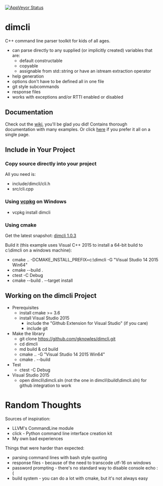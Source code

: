 ﻿[![AppVeyor Status](https://ci.appveyor.com/api/projects/status/02i9uq9asqlb6opy/branch/master?svg=true)](https://ci.appveyor.com/project/gknowles/dimcli/branch/master)
# dimcli

C++ command line parser toolkit for kids of all ages.

- can parse directly to any supplied (or implicitly created) variables 
  that are:
  - default constructable
  - copyable
  - assignable from std::string or have an istream extraction operator
- help generation
- options don't have to be defined all in one file
- git style subcommands
- response files
- works with exceptions and/or RTTI enabled or disabled

## Documentation
Check out the [wiki](https://github.com/gknowles/dimcli/wiki), you'll be glad 
you did! Contains thorough documentation with many examples. Or click 
[here](https://github.com/gknowles/dimcli/blob/master/docs/README.md) if you 
prefer it all on a single page.

## Include in Your Project
### Copy source directly into your project
All you need is:
- include/dimcli/cli.h
- src/cli.cpp

### Using [vcpkg](https://github.com/Microsoft/vcpkg) on Windows
- vcpkg install dimcli

### Using cmake
Get the latest snapshot: 
[dimcli 1.0.3](https://https://github.com/gknowles/dimcli/archive/v1.0.3.zip)

Build it (this example uses Visual C++ 2015 to install a 64-bit build to 
c:\dimcli on a windows machine):
- cmake .. -DCMAKE_INSTALL_PREFIX=c:\dimcli -G "Visual Studio 14 2015 Win64"
- cmake --build .
- ctest -C Debug
- cmake --build . --target install

## Working on the dimcli Project
- Prerequisites
  - install cmake >= 3.6
  - install Visual Studio 2015
    - include the "Github Extension for Visual Studio" (if you care)
    - include git
- Make the library
  - git clone https://github.com/gknowles/dimcli.git
  - cd dimcli
  - md build & cd build
  - cmake .. -G "Visual Studio 14 2015 Win64"
  - cmake . --build
- Test
  - ctest -C Debug
- Visual Studio 2015
  - open dimcli\dimcli.sln (not the one in dimcli\build\dimcli.sln) for github
    integration to work

# Random Thoughts
Sources of inspiration:

- LLVM's CommandLine module
- click - Python command line interface creation kit
- My own bad experiences

Things that were harder than expected:

- parsing command lines with bash style quoting
- response files - because of the need to transcode utf-16 on windows
- password prompting - there's no standard way to disable console echo :(
- build system - you can do a lot with cmake, but it's not always easy
